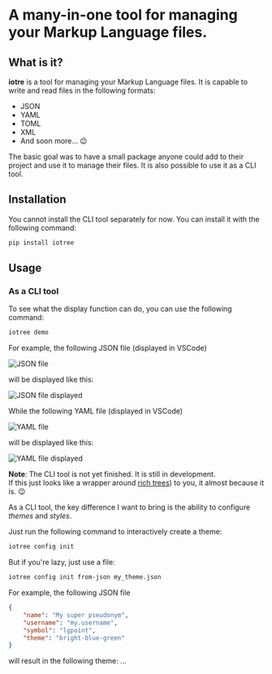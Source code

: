 # A many-in-one tool for managing your Markup Language files.

## What is it?

**iotre** is a tool for managing your Markup Language files. It is capable to write and read files in the following formats:

- JSON
- YAML
- TOML
- XML
- And soon more... :wink:

The basic goal was to have a small package anyone could add to their project and use it to manage their files. It is also possible to use it as a CLI tool.

## Installation

You cannot install the CLI tool separately for now. You can install it with the following command:

```bash
pip install iotree
```

## Usage

### As a CLI tool

To see what the display function can do, you can use the following command:

```bash
iotree demo
```

For example, the following JSON file (displayed in VSCode)

![JSON file](https://i.imgur.com/N4iKgMJ.png)

will be displayed like this:

![JSON file displayed](https://i.imgur.com/tUSyW3L.png)

While the following YAML file (displayed in VSCode)

![YAML file](https://i.imgur.com/UE4ZxuQ.png)

will be displayed like this:

![YAML file displayed](https://i.imgur.com/t3q5yHS.png)

**Note**: The CLI tool is not yet finished. It is still in development.  
If this just looks like a wrapper around [rich trees](https://rich.readthedocs.io/en/stable/tree.html)) to you, it almost because it is. :wink:

As a CLI tool, the key difference I want to bring is the ability to configure *themes* and *styles*.

Just run the following command to interactively create a theme:

```bash
iotree config init
```

But if you're lazy, just use a file:

```bash
iotree config init from-json my_theme.json
```

For example, the following JSON file

```json
{   
    "name": "My super pseudonym",
    "username": "my.username",
    "symbol": "lgpoint",
    "theme": "bright-blue-green"
}
```

will result in the following theme: ... 

